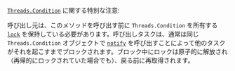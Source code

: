 [`Threads.Condition`](@ref) に関する特別な注意:

呼び出し元は、このメソッドを呼び出す前に `Threads.Condition` を所有する [`lock`](@ref) を保持している必要があります。呼び出しタスクは、通常は同じ `Threads.Condition` オブジェクトで [`notify`](@ref) を呼び出すことによって他のタスクがそれを起こすまでブロックされます。ブロック中にロックは原子的に解放され（再帰的にロックされていた場合でも）、戻る前に再取得されます。
